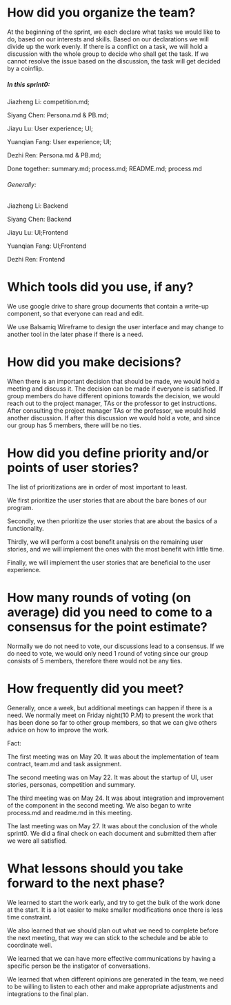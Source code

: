 # How did you organize the team?  

At the beginning of the sprint, we each declare what tasks we would like to do, based on our interests and skills. Based on our declarations we will divide up the work evenly. If there is a conflict on a task, we will hold a discussion with the whole group to decide who shall get the task. If we cannot resolve the issue based on the discussion, the task will get decided by a coinflip.  


##### In this sprint0: 

Jiazheng Li: 		competition.md;  

Siyang Chen: 		Persona.md & PB.md;  

Jiayu Lu: 		User experience; UI;  

Yuanqian Fang: 	User experience; UI;  

Dezhi Ren:  		Persona.md & PB.md;  

Done together: summary.md; process.md; README.md; process.md  


###### Generally:  

Jiazheng Li: 		Backend  

Siyang Chen: 		Backend  

Jiayu Lu: 		UI;Frontend  

Yuanqian Fang: 	UI;Frontend  

Dezhi Ren:		Frontend  



# Which tools did you use, if any?  

We use google drive to share group documents that contain a write-up component, so that everyone can read and edit.  

We use Balsamiq Wireframe to design the user interface and may change to another tool in the later phase if there is a need.  



# How did you make decisions?  

When there is an important decision that should be made, we would hold a meeting and discuss it. The decision can be made if everyone is satisfied. If group members do have different opinions towards the decision, we would reach out to the project manager, TAs or the professor to get instructions. After consulting the project manager TAs or the professor, we would hold another discussion. If after this discussion we would hold a vote, and since our group has 5 members, there will be no ties.  



# How did you define priority and/or points of user stories?  

The list of prioritizations are in order of most important to least.  

We first prioritize the user stories that are about the bare bones of our program.  

Secondly, we then prioritize the user stories that are about the basics of a functionality.  

Thirdly, we will perform a cost benefit analysis on the remaining user stories, and we will implement the ones with the most benefit with little time.  

Finally, we will implement the user stories that are beneficial to the user experience.  




# How many rounds of voting (on average) did you need to come to a consensus for the point estimate?  

Normally we do not need to vote, our discussions lead to a consensus. If we do need to vote, we would only need 1 round of voting since our group consists of 5 members, therefore there would not be any ties.  


# How frequently did you meet?  

Generally, once a week, but additional meetings can happen if there is a need.
We normally meet on Friday night(10 P.M) to present the work that has been done so far to other group members, so that we can give others advice on how to improve the work.

Fact:

The first meeting was on May 20. It was about the implementation of team contract, team.md and task assignment.

The second meeting was on May 22. It was about the startup of UI, user stories, personas, competition and summary.

The third meeting was on May 24. It was about integration and improvement of the component in the second meeting. We also began to write process.md and readme.md in this meeting.

The last meeting was on May 27. It was about the conclusion of the whole sprint0. We did a final check on each document and submitted them after we were all satisfied.

# What lessons should you take forward to the next phase? 

We learned to start the work early, and try to get the bulk of the work done at the start. It is a lot easier to make smaller modifications once there is less time constraint.

We also learned that we should plan out what we need to complete before the next meeting, that way we can stick to the schedule and be able to coordinate well.

We learned that we can have more effective communications by having a specific person be the instigator of conversations.

We learned that when different opinions are generated in the team, we need to be willing to listen to each other and make appropriate adjustments and integrations to the final plan.
